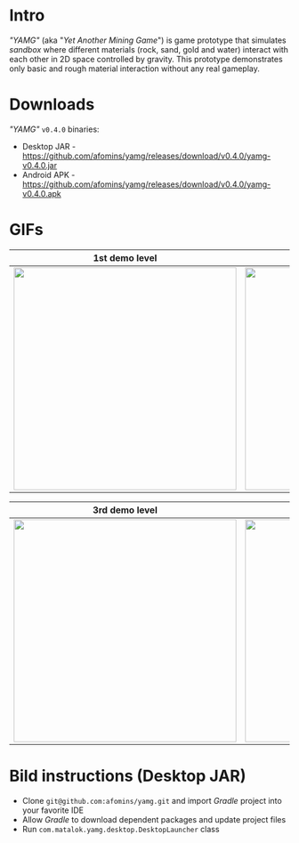 # Intro
*"YAMG"* (aka "*Yet Another Mining Game*") is game prototype that simulates *sandbox* where different materials (rock, sand, gold and water) interact with each other in 2D space controlled by gravity. This prototype demonstrates only basic and rough material interaction without any real gameplay.

# Downloads
*"YAMG"* `v0.4.0` binaries:
 * Desktop JAR - https://github.com/afomins/yamg/releases/download/v0.4.0/yamg-v0.4.0.jar
 * Android APK - https://github.com/afomins/yamg/releases/download/v0.4.0/yamg-v0.4.0.apk
 
# GIFs
| 1st demo level | 2nd demo level |
| --|--|
| <img src="https://github.com/afomins/yamg/blob/master/android/assets-raw/yamg_000.gif" width="400"> | <img src="https://github.com/afomins/yamg/blob/master/android/assets-raw/yamg_001.gif" width="400"> |

| 3rd demo level | GUI & Load screen |
| --|--|
| <img src="https://github.com/afomins/yamg/blob/master/android/assets-raw/yamg_002.gif" width="400"> | <img src="https://github.com/afomins/yamg/blob/master/android/assets-raw/yamg_003.gif" width="400"> |

# Bild instructions (Desktop JAR)
 * Clone `git@github.com:afomins/yamg.git` and import *Gradle* project into your favorite IDE
 * Allow *Gradle* to download dependent packages and update project files
 * Run `com.matalok.yamg.desktop.DesktopLauncher` class

